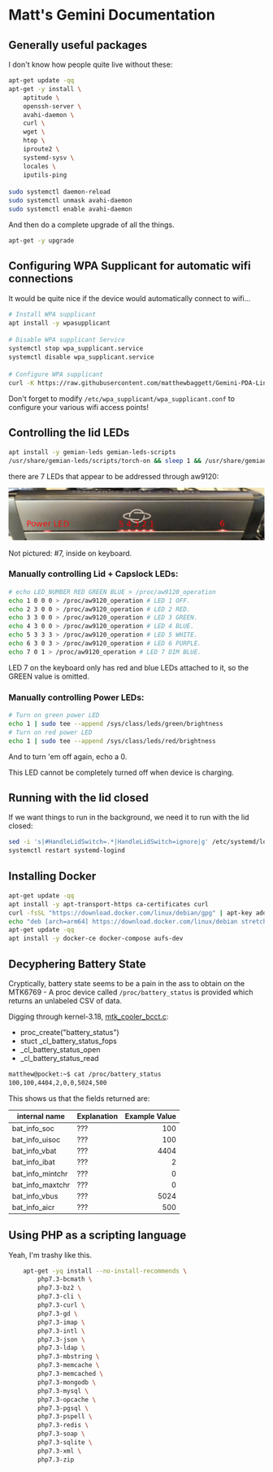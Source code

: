 Matt's Gemini Documentation
===========================

## Generally useful packages

I don't know how people quite live without these:

```bash
apt-get update -qq
apt-get -y install \
    aptitude \
    openssh-server \
    avahi-daemon \
    curl \
    wget \
    htop \
    iproute2 \
    systemd-sysv \
    locales \
    iputils-ping

sudo systemctl daemon-reload
sudo systemctl unmask avahi-daemon
sudo systemctl enable avahi-daemon
```

And then do a complete upgrade of all the things.

```bash
apt-get -y upgrade
```


## Configuring WPA Supplicant for automatic wifi connections

It would be quite nice if the device would automatically connect to wifi...
```bash
# Install WPA supplicant 
apt install -y wpasupplicant

# Disable WPA supplicant Service
systemctl stop wpa_supplicant.service
systemctl disable wpa_supplicant.service

# Configure WPA supplicant
curl -K https://raw.githubusercontent.com/matthewbaggett/Gemini-PDA-Linux-Scripts/master/wpa_supplicant.conf -o /etc/wpa_supplicant/wpa_supplicant.conf
```

Don't forget to modify `/etc/wpa_supplicant/wpa_supplicant.conf` to configure your various wifi access points!

## Controlling the lid LEDs
```bash
apt install -y gemian-leds gemian-leds-scripts
/usr/share/gemian-leds/scripts/torch-on && sleep 1 && /usr/share/gemian-leds/scripts/torch-off
```

there are 7 LEDs that appear to be addressed through aw9120:

![Lid LEDs](resources/leds.jpg)

Not pictured: #7, inside on keyboard.

### Manually controlling Lid + Capslock LEDs:

```bash
# echo LED_NUMBER RED GREEN BLUE > /proc/aw9120_operation
echo 1 0 0 0 > /proc/aw9120_operation # LED 1 OFF.
echo 2 3 0 0 > /proc/aw9120_operation # LED 2 RED.
echo 3 3 0 0 > /proc/aw9120_operation # LED 3 GREEN.
echo 4 3 0 0 > /proc/aw9120_operation # LED 4 BLUE.
echo 5 3 3 3 > /proc/aw9120_operation # LED 5 WHITE.
echo 6 3 0 3 > /proc/aw9120_operation # LED 6 PURPLE.
echo 7 0 1 > /proc/aw9120_operation # LED 7 DIM BLUE.
```

LED 7 on the keyboard only has red and blue LEDs attached to it, so the GREEN value is omitted.

### Manually controlling Power LEDs:

```bash
# Turn on green power LED
echo 1 | sudo tee --append /sys/class/leds/green/brightness
# Turn on red power LED
echo 1 | sudo tee --append /sys/class/leds/red/brightness
```

And to turn 'em off again, echo a 0.

This LED cannot be completely turned off when device is charging.

## Running with the lid closed 

If we want things to run in the background, we need it to run with the lid closed:

```bash
sed -i 's|#HandleLidSwitch=.*|HandleLidSwitch=ignore|g' /etc/systemd/logind.conf 
systemctl restart systemd-logind
```

## Installing Docker

```bash
apt-get update -qq
apt install -y apt-transport-https ca-certificates curl
curl -fsSL "https://download.docker.com/linux/debian/gpg" | apt-key add -qq - >/dev/null
echo "deb [arch=arm64] https://download.docker.com/linux/debian stretch stable" > /etc/apt/sources.list.d/docker.list
apt-get update -qq
apt install -y docker-ce docker-compose aufs-dev
```

## Decyphering Battery State

Cryptically, battery state seems to be a pain in the ass to obtain on the MTK6769 - A proc device called `/proc/battery_status` is provided which returns an unlabeled CSV of data.

Digging through kernel-3.18, [mtk_cooler_bcct.c](https://github.com/gemian/gemini-linux-kernel-3.18/blob/master/drivers/misc/mediatek/thermal/common/coolers/mtk_cooler_bcct.c#L1023):

 * proc_create("battery_status") 
 * stuct _cl_battery_status_fops
 * _cl_battery_status_open
 * _cl_battery_status_read
 
```bash
matthew@pocket:~$ cat /proc/battery_status 
100,100,4404,2,0,0,5024,500
```
This shows us that the fields returned are:

| internal name    | Explanation | Example Value |
| ---------------- |:----------- | -------------:|
| bat_info_soc     | ???         | 100           |
| bat_info_uisoc   | ???         | 100           |
| bat_info_vbat    | ???         | 4404          |
| bat_info_ibat    | ???         | 2             |
| bat_info_mintchr | ???         | 0             |
| bat_info_maxtchr | ???         | 0             |
| bat_info_vbus    | ???         | 5024          |
| bat_info_aicr    | ???         | 500           |

## Using PHP as a scripting language

Yeah, I'm trashy like this.

```bash
    apt-get -yq install --no-install-recommends \
        php7.3-bcmath \
        php7.3-bz2 \
        php7.3-cli \
        php7.3-curl \
        php7.3-gd \
        php7.3-imap \
        php7.3-intl \
        php7.3-json \
        php7.3-ldap \
        php7.3-mbstring \
        php7.3-memcache \
        php7.3-memcached \
        php7.3-mongodb \
        php7.3-mysql \
        php7.3-opcache \
        php7.3-pgsql \
        php7.3-pspell \
        php7.3-redis \
        php7.3-soap \
        php7.3-sqlite \
        php7.3-xml \
        php7.3-zip
```